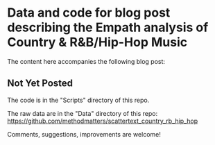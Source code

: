 # Data and code for blog post describing the Empath analysis of Country & R&B/Hip-Hop Music

The content here accompanies the following blog post:

## Not Yet Posted

The code is in the "Scripts" directory of this repo.

The raw data are in the "Data" directory of this repo: https://github.com/methodmatters/scattertext_country_rb_hip_hop

Comments, suggestions, improvements are welcome!
